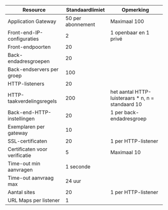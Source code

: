 | Resource | Standaardlimiet | Opmerking |
| --- | --- | --- |
| Application Gateway |50 per abonnement | Maximaal 100 |
| Front-end-IP-configuraties |2 |1 openbaar en 1 privé |
| Front-endpoorten |20 | |
| Back-endadresgroepen |20 | |
| Back-endservers per groep |100 | |
| HTTP-listeners |20 | |
| HTTP-taakverdelingsregels |200 |het aantal HTTP-luisteraars * n, n = standaard 10 |
| Back-end-HTTP-instellingen |20 |1 per back-endadresgroep |
| Exemplaren per gateway |10 | |
| SSL-certificaten |20 |1 per HTTP-listener |
| Certificaten voor verificatie |5 | Maximaal 10 |
| Time-out min aanvragen |1 seconde | |
| Time-out aanvraag max |24 uur | |
| Aantal sites |20 |1 per HTTP-listener |
| URL Maps per listener |1 | |

